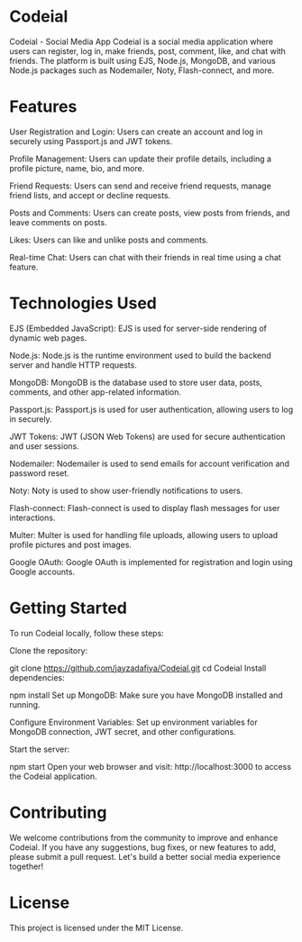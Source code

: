 # Codeial
Codeial - Social Media App
Codeial is a social media application where users can register, log in, make friends, post, comment, like, and chat with friends. The platform is built using EJS, Node.js, MongoDB, and various Node.js packages such as Nodemailer, Noty, Flash-connect, and more.

# Features
User Registration and Login: Users can create an account and log in securely using Passport.js and JWT tokens.

Profile Management: Users can update their profile details, including a profile picture, name, bio, and more.

Friend Requests: Users can send and receive friend requests, manage friend lists, and accept or decline requests.

Posts and Comments: Users can create posts, view posts from friends, and leave comments on posts.

Likes: Users can like and unlike posts and comments.

Real-time Chat: Users can chat with their friends in real time using a chat feature.

# Technologies Used
EJS (Embedded JavaScript): EJS is used for server-side rendering of dynamic web pages.

Node.js: Node.js is the runtime environment used to build the backend server and handle HTTP requests.

MongoDB: MongoDB is the database used to store user data, posts, comments, and other app-related information.

Passport.js: Passport.js is used for user authentication, allowing users to log in securely.

JWT Tokens: JWT (JSON Web Tokens) are used for secure authentication and user sessions.

Nodemailer: Nodemailer is used to send emails for account verification and password reset.

Noty: Noty is used to show user-friendly notifications to users.

Flash-connect: Flash-connect is used to display flash messages for user interactions.

Multer: Multer is used for handling file uploads, allowing users to upload profile pictures and post images.

Google OAuth: Google OAuth is implemented for registration and login using Google accounts.

# Getting Started
To run Codeial locally, follow these steps:

Clone the repository:

git clone https://github.com/jayzadafiya/Codeial.git
cd Codeial
Install dependencies:

npm install
Set up MongoDB: Make sure you have MongoDB installed and running.

Configure Environment Variables: Set up environment variables for MongoDB connection, JWT secret, and other configurations.

Start the server:

npm start
Open your web browser and visit: http://localhost:3000 to access the Codeial application.

# Contributing
We welcome contributions from the community to improve and enhance Codeial. If you have any suggestions, bug fixes, or new features to add, please submit a pull request. Let's build a better social media experience together!

# License
This project is licensed under the MIT License.
